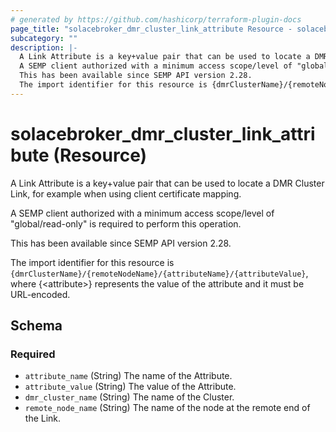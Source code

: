 ```yaml
---
# generated by https://github.com/hashicorp/terraform-plugin-docs
page_title: "solacebroker_dmr_cluster_link_attribute Resource - solacebroker"
subcategory: ""
description: |-
  A Link Attribute is a key+value pair that can be used to locate a DMR Cluster Link, for example when using client certificate mapping.
  A SEMP client authorized with a minimum access scope/level of "global/read-only" is required to perform this operation.
  This has been available since SEMP API version 2.28.
  The import identifier for this resource is {dmrClusterName}/{remoteNodeName}/{attributeName}/{attributeValue}, where {&lt;attribute&gt;} represents the value of the attribute and it must be URL-encoded.
---
```


# solacebroker_dmr_cluster_link_attribute (Resource)

A Link Attribute is a key+value pair that can be used to locate a DMR Cluster Link, for example when using client certificate mapping.



A SEMP client authorized with a minimum access scope/level of "global/read-only" is required to perform this operation.

This has been available since SEMP API version 2.28.

The import identifier for this resource is `{dmrClusterName}/{remoteNodeName}/{attributeName}/{attributeValue}`, where {&lt;attribute&gt;} represents the value of the attribute and it must be URL-encoded.



<!-- schema generated by tfplugindocs -->
## Schema

### Required

- `attribute_name` (String) The name of the Attribute.
- `attribute_value` (String) The value of the Attribute.
- `dmr_cluster_name` (String) The name of the Cluster.
- `remote_node_name` (String) The name of the node at the remote end of the Link.
